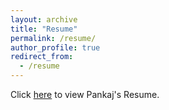 ```yaml
---
layout: archive
title: "Resume"
permalink: /resume/
author_profile: true
redirect_from:
  - /resume
---
```


Click [here](https://pankajpradeep.github.io/files/PankajPradeep_Bioinformatics_CV.pdf) to view Pankaj's Resume.
